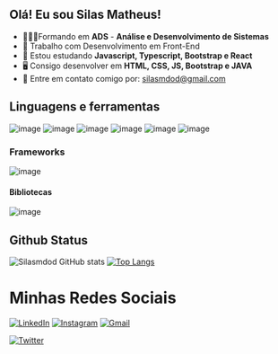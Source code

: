## Olá! Eu sou Silas Matheus!

- 👨🏻‍🎓Formando em **ADS** - **Análise e Desenvolvimento de Sistemas**
- 🔭 Trabalho com Desenvolvimento em Front-End
- 🌱 Estou estudando **Javascript, Typescript, Bootstrap e React**
- 🖥️ Consigo desenvolver em **HTML, CSS, JS, Bootstrap e JAVA**
- 📧 Entre em contato comigo por: silasmdod@gmail.com

## Linguagens e ferramentas
![image](https://github.com/user-attachments/assets/481307f9-6211-430c-b463-54bd95a0691d)
![image](https://github.com/user-attachments/assets/d746c670-2c0b-4c03-88e7-d7ac5e774e66)
![image](https://github.com/user-attachments/assets/ceaab029-ebfd-47a2-9070-bc0f73891775)
![image](https://github.com/user-attachments/assets/34f2b315-2f5e-4dad-8bba-4ad7dd3dde99)
![image](https://github.com/user-attachments/assets/c5c79727-8ffa-4cca-bfa5-7c40949f44aa)
![image](https://github.com/user-attachments/assets/87fed2a3-e094-4807-8e85-2f58780a0b51)

### Frameworks
![image](https://github.com/user-attachments/assets/fdc53a35-dcbc-4230-838a-32d2349466b3)

#### Bibliotecas
![image](https://github.com/user-attachments/assets/79b71425-2b3f-46ca-a489-d81b722030ec)

## Github Status
![Silasmdod GitHub stats](https://github-readme-stats.vercel.app/api?username=Silasmdod&show_icons=true&theme=tokyonight)
[![Top Langs](https://github-readme-stats.vercel.app/api/top-langs/?username=Silasmdod&layout=donut)](https://github.com/Silasmdod/github-readme-stats)

# Minhas Redes Sociais

[![LinkedIn](https://img.shields.io/badge/LinkedIn-0077B5?style=for-the-badge&logo=linkedin&logoColor=white)](https://www.linkedin.com/in/silas-matheus-28495b1b2/)
[![Instagram](https://img.shields.io/badge/Instagram-E4405F?style=for-the-badge&logo=instagram&logoColor=white)](https://www.instagram.com/silasdeve)
[![Gmail](https://img.shields.io/badge/Gmail-D14836?style=for-the-badge&logo=gmail&logoColor=white)](mailto:silasmdod@gmail.com)

[![Twitter](https://img.shields.io/badge/Twitter-1DA1F2?style=for-the-badge&logo=twitter&logoColor=white)](https://twitter.com/seu-usuario)








